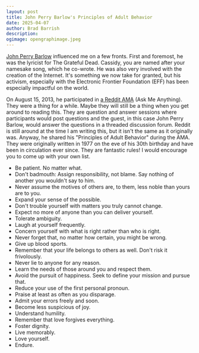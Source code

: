 ```yaml
---
layout: post
title: John Perry Barlow's Principles of Adult Behavior
date: 2025-04-07
author: Brad Barrish
description: 
ogimage: opengraphimage.jpeg
---
```


[John Perry Barlow](https://en.wikipedia.org/wiki/John_Perry_Barlow) influenced me on a few fronts. First and foremost, he was the lyricist for The Grateful Dead. Cassidy, you are named after your namesake song, which he co-wrote. He was also very involved with the creation of the Internet. It's something we now take for granted, but his activism, especially with the Electronic Frontier Foundation (EFF) has been especially impactful on the world.

On August 15, 2013, he participated in [a Reddit AMA](https://www.reddit.com/r/IAmA/comments/1kgmes/i_am_john_perry_barlow_cofounder_of_the/) (Ask Me Anything). They were a thing for a while. Maybe they will still be a thing when you get around to reading this. They are question and answer sessions where participants would post questions and the guest, in this case John Perry Barlow, would answer the questions in a threaded discussion forum. Reddit is still around at the time I am writing this, but it isn't the same as it originally was. Anyway, he shared his "Principles of Adult Behavior" during the AMA. They were originally written in 1977 on the eve of his 30th birthday and have been in circulation ever since. They are fantastic rules! I would encourage you to come up with your own list. 

* Be patient. No matter what.
* Don't badmouth: Assign responsibility, not blame. Say nothing of another you wouldn't say to him.
* Never assume the motives of others are, to them, less noble than yours are to you.
* Expand your sense of the possible.
* Don't trouble yourself with matters you truly cannot change.
* Expect no more of anyone than you can deliver yourself.
* Tolerate ambiguity.
* Laugh at yourself frequently.
* Concern yourself with what is right rather than who is right.
* Never forget that, no matter how certain, you might be wrong.
* Give up blood sports.
* Remember that your life belongs to others as well. Don't risk it frivolously.
* Never lie to anyone for any reason.
* Learn the needs of those around you and respect them.
* Avoid the pursuit of happiness. Seek to define your mission and pursue that.
* Reduce your use of the first personal pronoun.
* Praise at least as often as you disparage.
* Admit your errors freely and soon.
* Become less suspicious of joy.
* Understand humility.
* Remember that love forgives everything.
* Foster dignity.
* Live memorably.
* Love yourself.
* Endure. 